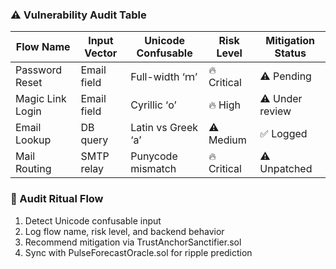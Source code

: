 ### ⚠️ Vulnerability Audit Table
| Flow Name              | Input Vector         | Unicode Confusable | Risk Level | Mitigation Status |
|------------------------|----------------------|---------------------|------------|--------------------|
| Password Reset         | Email field          | Full-width ‘ｍ’      | 🔥 Critical | ⚠️ Pending          |
| Magic Link Login       | Email field          | Cyrillic ‘о’        | 🔥 High     | ⚠️ Under review     |
| Email Lookup           | DB query             | Latin vs Greek ‘a’  | ⚠️ Medium   | ✅ Logged           |
| Mail Routing           | SMTP relay           | Punycode mismatch   | 🔥 Critical | ⚠️ Unpatched        |

### 🔄 Audit Ritual Flow
1. Detect Unicode confusable input  
2. Log flow name, risk level, and backend behavior  
3. Recommend mitigation via TrustAnchorSanctifier.sol  
4. Sync with PulseForecastOracle.sol for ripple prediction
